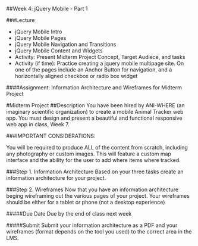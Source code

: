 ##Week 4: jQuery Mobile - Part 1

###Lecture

-	jQuery Mobile Intro
-	jQuery Mobile Pages
-	jQuery Mobile Navigation and Transitions
-	jQuery Mobile Content and Widgets
-	Activity: Present Midterm Project Concept, Target Audiece, and tasks
-	Activity (if time): Practice creating a jquery mobile multipage site.  On one of the pages include an Anchor Button for navigation, and a horizontally aligned checkbox or radio box widget 

####Assignment: Information Architecture and Wireframes for Midterm Project

#Midterm Project
##Description
You have been hired by ANI-WHERE (an imaginary scientific organization) to create a mobile Animal Tracker web app. You must design and present a beautiful and 
functional responsive web app in class, Week 7.

###IMPORTANT CONSIDERATIONS:

You will be required to produce ALL of the content from scratch, including any photography or custom images.
This will feature a custom map interface and the ability for the user to add where items where tracked.

###Step 1. Information Architecture
Based on your three tasks create an information architecture for your project.

###Step 2. Wireframes
Now that you have an information architecture beging wireframing out the various pages of your project. Your wireframes
should be either for a tablet or phone (not a desktop experience)


#####Due Date
Due by the end of class next week

#####Submit
Submit your information architecture as a PDF and your wireframes (format depends on the tool you used) to the correct area in the LMS.


